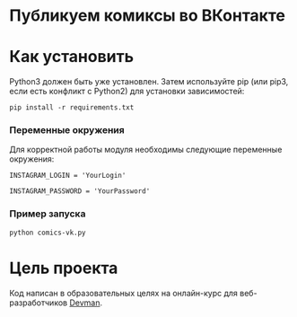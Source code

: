 # Публикуем комиксы во ВКонтакте



# Как установить

Python3 должен быть уже установлен. Затем используйте pip (или pip3, если есть конфликт с Python2) для установки зависимостей:

```
pip install -r requirements.txt
```

### Переменные окружения
Для корректной работы модуля необходимы следующие переменные окружения:

`INSTAGRAM_LOGIN = 'YourLogin'`

`INSTAGRAM_PASSWORD = 'YourPassword'`

### Пример запуска


```
python comics-vk.py
``` 

# Цель проекта

Код написан в образовательных целях на онлайн-курс для веб-разработчиков [Devman](dvmn.org).